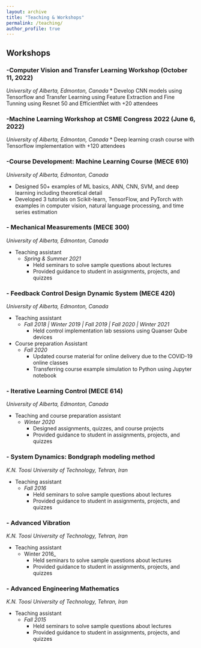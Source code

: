 ```yaml
---
layout: archive
title: "Teaching & Workshops"
permalink: /teaching/
author_profile: true
---
```


## Workshops

### -Computer Vision and Transfer Learning Workshop (October 11, 2022)
_University of Alberta, Edmonton, Canada_
    * Develop CNN models using Tensorflow and Transfer Learning using Feature Extraction and Fine Tunning using Resnet 50 and EfficientNet with +20 attendees

### -Machine Learning Workshop at CSME Congress 2022 (June 6, 2022)
_University of Alberta, Edmonton, Canada_
    * Deep learning crash course with Tensorflow implementation with +120 attendees

### -Course Development: Machine Learning Course (MECE 610)
_University of Alberta, Edmonton, Canada_
* Designed 50+ examples of ML basics, ANN, CNN, SVM, and deep learning including theoretical detail
* Developed 3 tutorials on Scikit-learn, TensorFlow, and PyTorch with examples in computer vision, natural language processing, and time series estimation


### - Mechanical Measurements (MECE 300)
_University of Alberta, Edmonton, Canada_
* Teaching assistant
    * _Spring & Summer 2021_
        * Held seminars to solve sample questions about lectures
        * Provided guidance to student in assignments, projects, and quizzes

### - Feedback Control Design Dynamic System (MECE 420)
_University of Alberta, Edmonton, Canada_
* Teaching assistant
    * _Fall 2018 &#124; Winter 2019 &#124; Fall 2019 &#124; Fall 2020 &#124; Winter 2021_
        * Held control implementation lab sessions using Quanser Qube devices
* Course preparation Assistant
    * _Fall 2020_
        * Updated course material for online delivery due to the COVID-19 online classes
        * Transferring course example simulation to Python using Jupyter notebook

### - Iterative Learning Control (MECE 614)
_University of Alberta, Edmonton, Canada_
* Teaching and course preparation assistant 
    * _Winter 2020_
        * Designed assignments, quizzes, and course projects 
        * Provided guidance to student in assignments, projects, and quizzes

### - System Dynamics: Bondgraph modeling method
_K.N. Toosi University of Technology, Tehran, Iran_
* Teaching assistant 
    * _Fall 2016_
        * Held seminars to solve sample questions about lectures
        * Provided guidance to student in assignments, projects, and quizzes

### - Advanced Vibration
_K.N. Toosi University of Technology, Tehran, Iran_
* Teaching assistant 
    * Winter 2016_
        * Held seminars to solve sample questions about lectures
        * Provided guidance to student in assignments, projects, and quizzes

### - Advanced Engineering Mathematics
_K.N. Toosi University of Technology, Tehran, Iran_
* Teaching assistant 
    * _Fall 2015_
        * Held seminars to solve sample questions about lectures
        * Provided guidance to student in assignments, projects, and quizzes